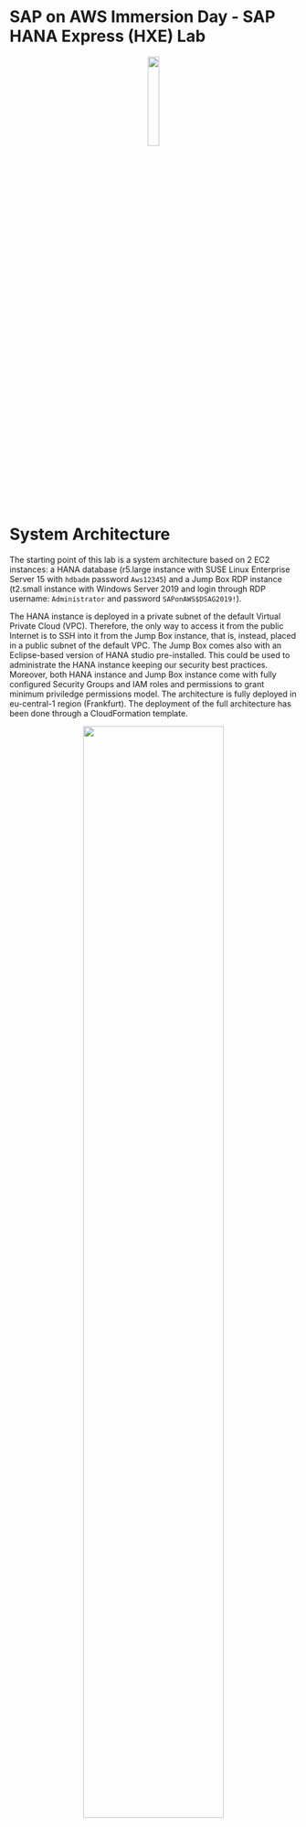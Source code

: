 # SAP on AWS Immersion Day - SAP HANA Express (HXE) Lab

<p align="center">
    <img src="AWS_AWS_logo_RGB.png" width="20%">
</p>

# System Architecture

The starting point of this lab is a system architecture based on 2 EC2 instances: a HANA database (r5.large instance with SUSE Linux Enterprise Server 15 with `hdbadm` password `Aws12345`) and a Jump Box RDP instance (t2.small instance with Windows Server 2019 and login through RDP username: `Administrator` and password `SAPonAWS$DSAG2019!`). 

The HANA instance is deployed in a private subnet of the default Virtual Private Cloud (VPC). Therefore, the only way to access it from the public Internet is to SSH into it from the Jump Box instance, that is, instead, placed in a public subnet of the default VPC. The Jump Box comes also with an Eclipse-based version of HANA studio pre-installed. This could be used to administrate the HANA instance keeping our security best practices. Moreover, both HANA instance and Jump Box instance come with fully configured Security Groups and IAM roles and permissions to grant minimum priviledge permissions model.
The architecture is fully deployed in eu-central-1 region (Frankfurt).
The deployment of the full architecture has been done through a CloudFormation template. 

<p align="center">
    <img src="architecture.png" width="70%">
</p>

# Lab 1 - Set up RDP Jump Box with HANA Studio

In this first lab, the goal is to correctly set up the RDP Jump Box host (located in the public subnet of the VPC) so that you can login into the HANA host (located in the private subnet of the VPC) by using the SAP native tool HANA Studio. There are two steps so: from your laptop you connect to the Jump Box through RDP; and from the Jump Box you connect to the HANA host trough HANA Studio.

### Prerequisites (P)

Before login to the instances, you need to set up some configuration on your HANA host as a prerequisite: 

* Enable the hdbadm (<sid>adm user of HANA) to run AWS CLI commands
* Set up correctly the mapping between HANA host private IP, hostname (hanaonaws01.local) and host alias (hanaonaws01)

### Step P.1

First, log into your HANA database server via Systems Manager Session Manager in the AWS Management Console. 

1. From the AWS Management console, navigate to the `EC2 Dashboard`
2. Go to `Running instances`
3. Click on the checkbox to the left of the SAP HANA EC2 instance (the one of r5.large type)
4. Click on the `Connect` button above
5. Select `Session Manager` as a Connection method
6. Click on the `Connect` button at the bottom of the dialog: a separate window or browser tab will open, which will give you a command prompt to do the following steps.

### **Step P.2**

After you log into the HANA EC2 instance, switch to the `root` user. For the root user, AWS Command Line Interface (AWS CLI) comes already installed in this deployment. For further information on how to install it, look at the [AWS CLI User Guide](https://docs.aws.amazon.com/cli/latest/userguide/install-cliv1.html).

1. Execute the following command: 

```
sudo su -
```

Now, you are prompted as `hanaonaws01` user.

### **Step P.3**

Give administrator access to `hdbadm`  user (this is to allow HANA administrator user, `hdbadm`, to have OS control and to run AWS CLI commands) by adding HANA admin to the `sudoers` file. The name of this user will vary based on what you put as the System ID for the HANA Database; for example, if you put “HD5”, then the user would be called instead “hd5adm”. 

1. Execute this command as root user (after `sudo su -`): 

```
visudo
```

2. Go to the end of the `sudoers` file and add the following line. 

If you are not familiar with `vi` and `visudo` commands: scroll down to the end of the file; hit the `o` key for opening a new line: at this point you should see the word `INSERT` at the bottom of the screen; add the text below and hit the return key; hit the `ESC` key: at this point `INSERT` should no longer appear at the bottom of the screen; type `ZZ` to save the file and close `visudo`.

```
hdbadm ALL=(ALL) NOPASSWD: ALL
```

### **Step P.4**

Keeping the root user (`sudo su -`), create a new entry in the `/etc/hosts` configuration file in order to associate the private IP address of the HANA EC2 instance to the `host-name` and the relative `host alias`. 

1. Lookup in the command line for the private IP address of the HANA EC2 instance by typing:

```
ifconfig
```

2. Copy the private IP address of the instance (you can find it next to `inet` in the `eth0` section). An alternative way of knowing this IP is to look at the `Description` tab of the HANA EC2 instance: `AWS Management Console` > `EC2 Dashboard` > `Running Instances` > `Select the HANA host` through the radio button next to it > `Description` tab > `Private IP`
3. In the command line, open the `/etc/hosts` file through the `vi` text editor: 

```
vi /etc/hosts

```

4. Scroll down the content of the file until reaching the line that contains the string: `10.x.x.239 hanaonaws01.local hanaonaws01`
5. Press the `i` key in order to use the `INSERT` mode
6. Comment that line by inserting a `#` character at the beginning of the line
7. Add a new line after the previously commented line, by inserting the following string:

```
<private-IP> hanaonaws01.local hanaonaws01
```

The <private-IP> parameter is the value that you copied at point 1 and you should paste at the beginning of the new line; `hanaonaws01.local` is the host-name; `hanaonaws01` is the alias for the host.

8. Save and close the text editor 
9. Try to ping the host-name to check everything works fine: 

```
ping hanaonaws01
```

If everything works, you should receive some bytes back from the ICMPv4 protocol.

10. Stop the process by pressing `CTRL`+`C`

Your HANA host has now a correct mapping between its private IP, its host name `hanaonaws01.local` and its host alias `hanaonaws01`. This operation can be also done via [YaST2 on SLES](https://www.suse.com/support/kb/doc/?id=000018501).

### Step 1.1

Now that prerequisites are done, you can start setting up the RDP host. First, connect to your RDP Windows Server instance by navigating to the `EC2 Dashboard` in AWS Management Console and by using a pre-configured Remote Desktop File containing the Public IP address of the RDP instance.

1. In the AWS Management Console, go to the `EC2 Dashboard` from the `Services` panel. 
2. Select the RDP EC2 instance (a.k.a. Jump Box); 
3. Click the `Connect` button at the top of the EC2 Dashboard screen
4. Select the option `A standalone RDP client`
5. Select `Download Remote Desktop File` and save it on your laptop
6. Once downloaded, open the file and select `Continue`
7. Insert the User Name and Password parameters:
    1. User Name: `Administrator`
    2. Password: `SAPonAWS$DSAG2019!`
8. Select `Done` and select `Continue` again
9. At that point, the Desktop of the RDP Jump Box instance will appear.

### Step 1.2

Now that you are logged into the RDP host, set up the HANA Studio to connect to the HANA instance. HANA Studio is provided as a plugin for the Eclipse IDE. The IDE comes pre-installed in the RDP host.

1. Double click on the icon of `Eclipse Java Neon`
2. When opening the SAP HANA Studio for the first time, you could get a prompt to select a directory as a workspace. If it happens, please, accept the default location. Moreover, if prompted to create a password hint for the master password, select `No`. If it doesn’t happen, you should directly land to SAP HANA Administration Console.
3. You should land to the SAP HANA Administration Console by default. If the Java perspective is set as as the default perspective for the IDE, click on the top-right button (with a Swiss-knife icon) `SAP HANA Administration Console` to change the current perspective (view) the HANA Administration console one

<p align="center">
    <img src="hana-studio-1.png" width="30%">
</p>

4. Under the `Systems` tab, select the down-arrow icon and click on `Add System...`

<p align="center">
    <img src="hana-studio-2.png" width="40%">
</p>

5. Fill in the parameters as follows: 

    1. Host Name: `<Private IP of HANA host>`. You can find it going to: 
        `AWS Management Console` > `EC2 Dashboard` > `Running Instances` > `Select the HANA host` > `Description` tab > `Private IP`
    2. Instance Number: `00`
    3. Mode: `Multiple containers`
        1. Tenant database: `HDB`
    4. Description: `HANA Studio for HANA host`
    5. Locale: `English (United States)`
    6. Folder: `/`

6. Select `Next`
7. Insert the following parameters: 
    1. User Name: `SYSTEM`
    2. Password: `Aws12345`
8. Select `Finish`

<p align="center">
    <img src="hana-studio-3.png" width="40%">
</p>

You should now be able to navigate in the catalog and see all the tables and schemas of your HANA database host.



# Lab 2 - SAP HANA instance AMI and resizing 

An EC2 Amazon Machine Image (AMI) can be used to create a blueprint of the currently running HANA instance and, to create additional EC2 instances starting from that. The goal of this lab is to deploy a secondary (standby) EC2 HANA server in another Availability Zone of the same Region (Frankfurt), starting from the currently running HANA virtual server. In order to keep consistency, by the way, it’s recommended for production environments (not in this lab), to stop the primary server before taking an Image from it. 

### Step 2.1

Before proceeding with taking the Image from the HANA EC2 server, you need to disable `HANA Autostart` first: 

1. After repeating the steps P.1 and P.2 of the Prerequisites of Lab 1 to be logged to HANA host through AWS Systems Manager Session Manager, login to HANA at OS level using `hdbadm` user: 

```
$ su - hdbadm
```

1. Run the command `cdpro` to go to the profile directory

```
$ cdpro
```

1. From the profile directory (`/usr/sap/SID/SYS/profile`), open the configuration file `HDB_HDB00_hanaonaws01.local`:

```
$ vi /usr/sap/HDB/SYS/profile/HDB_HDB00_hanaonaws01.local
```

1. Press the `i` key to go to `INSERT` mode and change the value of `Autostart` parameter from `1` to `0`: 

```
Autostart = 0
```

1. Press `ESC` key to exit `INSERT` mode
2. Save and close by pressing `SHIFT`+`Z`+`Z`

### Step 2.2

Now that you have disabled HANA `Autostart` parameter, you can create the AMI from the primary HANA server in order to deploy a secondary HANA server in another Availability Zone, to start a Highly Available setup.  This lab doesn’t aim to handle the failover in case of a disaster: for that, the best option is to use a clustering software (e.g. [SLES HA Add-on](https://www.suse.com/media/white-paper/sap_solutions_high_availability_on_SLES_for_sap_apps.pdf)). In this case, we only want to show how easy is to spin up a secondary HANA instance starting from the Amazon Machine Image of the primary HANA server.

1. In the AWS Management Console, go to the `EC2 Dashboard` from the `Services` panel. 
2. Select the primary HANA instance
3. Check the Availability Zone (AZ) tab in which it has been deployed and note it somewhere (you will choose another AZ to deploy the secondary HANA instance)
4. Select `Actions` 
5. Select `Image` 
6. Select `Create Image`
7. In the AMI dialog, enter the following parameters: 
    1. Image Name: `HANA Primary Image`
    2. Image Description: `HANA Primary Server Image`
    3. Leave `No reboot` checkbox unchecked. This ensure consistency for the image.
    4. Check `Delete on Termination` for all EBS Volumes (should be checked by default)
    5. Select `Create Image`
8. You will get a dialog box with a clickable string that says `View pending image ami-xxxxxxx`. Click on it and you will be redirected to the AMIs section of the AWS Management Console. Alternatively, go to `Services` > `EC2` > `AMIs `(under `Images`). Observe that status of AMI is `pending`, since the image is not yet created. 
9. Wait until `Status` changes from `pending` to `available`
10. Click on the radio button next to the AMI
11. Select `Actions` and then `Launch`
12. Select the following parameters for the Secondary HANA instance and click `Next` for each step. Leave the rest of not mentioned parameters as default: 
    1. Instance Type: `r5.large`
    2. Subnet: select a subnet corresponding to an Availability Zone that is different from the one of the Primary HANA instance
    3. Auto-assign Public IP: `Enable`
    4. IAM role: if available in the list, choose `mod-xxx-InstanceProfile-xxx` or `AmazonSSMRoleForInstancesQuickSetup`. If not, leave it blank
    5. In `Add Storage` section, leave everything as it is
    6. In `Add Tags` section, select `Add Tag` and write `Name` as a `Key` and `HANA Secondary` as a `Value`
    7. In Configure Security Group section, leave everything as it is (default inbound rule for port 22 for SSH connections) and optionally change the security group name to `hana-secondary-sg`
    8. Select `Review and Launch`
    9. Select `Launch`
    10. Select `Create a new key pair` choosing a simple key pair name (e.g. `sechana`) and click `Download Key Pair`: a .pem file (the key) will be downloaded on your laptop
    11. Select `Launch Instances`
13. Wait for the secondary HANA instance to be successfully deployed (you can check it in the `EC2 Dashboard`) and until `Status Checks` are 100% completed and `Alarm Status` shows `OK` 
14. Once ready, connect to the secondary HANA instance by using Systems Manager Session Manager if the IAM role set for the instance is `mod-xxx-InstanceProfile-xxx` or `AmazonSSMRoleForInstancesQuickSetup`. If this IAM role has not been set, use the downloaded Key Pair to SSH into the instance: 
    1. Select the radio button next to the instance
    2. Select Connect and the option A standalone SSH client
    3. Open a new Linux Shell on your laptop and execute the 2 commands suggested in the Connect dialog from the directory where the .pem file is stored (as an alternative, PuTTY can be used as well): 

```
$ chmod 400 <keyname>.pem
$ ssh -i "<keyname>.pem" ec2-user@ec2-xx-xxx-xxx-xxx.eu-central-1.compute.amazonaws.com
```

Fill in the  `<keyname>` and the `X`s with the name of the .pem file and the public IP address of your secondary HANA instance respectively.

1. Make sure that HANA system is started by verifying all the processes listed as an output of the command `sapcontrol` are listed as `green`

```
$ sudo su -
$ su - hdbadm
Password: Aws12345
$ sapcontrol -nr 00 -function GetProcessList
```

1. If not, launch the following command: 

```
$ sapcontrol -nr 00 -function Start
```

All the HANA processes will be launched after that command terminates his execution. After a minute approximately, all the processes should move to `green` status. You can check it by using the `GetProcessList` command again. In that case, the secondary HANA server would be up and running.


# Lab 3 - Backup for SAP HANA database

In this lab you will establish a backup schedule for your SAP HANA instance using two different approaches: a script launched via the command line and by using the AWS Backint Agent for backups.

* Task 3.1: Set up backups for SAP HANA host
* [Optional] Task 3.2: Backup to S3 via AWS SAP BACKINT



## Task 3.1: Set up backups for SAP HANA host

By using this method, a series of backups are executed for your HANA host such that at first, data from the EBS volumes attached to the HANA instance is copied to an EBS staging volume. As a second step, data in the staging EBS volume is copied to Amazon S3. The operations are scheduled by a Linux Shell script.

### **Step 3.1.1**

First, log into your **primary** HANA database server via Systems Manager Session Manager in the AWS Management Console. 

1. From the AWS Management console, navigate to the `EC2 Dashboard`
2. Go to `Running instances`
3. Click on the checkbox to the left of the SAP HANA EC2 instance (the primary one, not the secondary created in the previous lab)
4. Click on the `Connect` button above
5. Select `Session Manager` as a Connection method
6. Click on the `Connect` button at the bottom of the dialog: a separate window or browser tab will open, which will give you a command prompt to do the following steps.

### **Step 3.1.2**

After you log into the HANA EC2 instance, switch to the root user. For the root user, AWS Command Line Interface (AWS CLI) comes already installed in this deployment. For further information on how to install it, look at the [AWS CLI User Guide](https://docs.aws.amazon.com/cli/latest/userguide/install-cliv1.html).

1. Execute the following command: 

```
$ sudo su -
```

### **Step 3.1.3**

Since in lab 2 you created an AMI from the primary HANA instance, at the time of creation, you needed to reboot the primary instance. Therefore, it is necessary to start again the processes of the HANA system at OS level. In order to do so, launch the following command as an `hdbadm` user: 

```
$ su - hdbadm
Password: Aws123
$ sapcontrol -nr 00 -function Start
```

Wait for a minute since the processes are in GREEN status. 
You can check it through the command: 

```
$ sapcontrol -nr 00 -function GetProcessList
```

### **Step 3.1.4**

Create two Amazon S3 buckets for storing the backups of the HANA database. The first S3 bucket will be used to store SAP HANA backups done via Shell script; the second S3 bucket will be used to store SAP HANA backups done via AWS Backint Agent for SAP HANA. 

It is possible to create an Amazon S3 bucket both via AWS Command Line Interface (AWS CLI) and manually, via AWS Management Console. 

**AWS CLI**
If you want to create the bucket via AWS CLI, once logged into the HANA instance (`sudo su -`), write the following AWS CLI statement to create a new S3 bucket. Note: please, use `eu-central-1` as Region parameter, as all the infrastructure is hosted in Frankfurt region. Please, also use only lowercase (and URL compliant) characters for the S3 bucket names. 

```
$ aws s3 mb s3://hana-backup-<name initial + surname initial>-<last 2 digits of birth year> \
--region <aws region you are using>
```

Repeat the steps above for creating a second bucket, adding the prefix `-backint` to the bucket name. This second bucket is going to be used for setting up backups of the HANA host via AWS Backint Agent. 

In the case of Jeff Bezos, for example, the bucket names would be respectively: `hana-backup-jb-64` and `hana-backup-jb-64-backint`. 

**AWS Management Console**
As an alternative to the AWS CLI, you can create the S3 bucket manually by going to `Services` > `S3` from the AWS Management Console and by following these steps: 

* Select** **`Create bucket`
* Enter the following Bucket name: `hana-backup-<name initial + surname initial>-<last 2 digits of birth year>`
* Select the **Region**: `EU (Frankfurt)`
* Select `Create bucket`

Repeat the steps above for creating a second bucket, adding the prefix `-backint` to the bucket name. This second bucket is going to be used for setting up backups of the HANA host via AWS Backint Agent.

In the case of Jeff Bezos, for example, the bucket names would be respectively: `hana-backup-jb-64` and `hana-backup-jb-64-backint`. 

### **Step 3.1.5**

As HANA administrator user (`su - hdbadm`), create a key called BACKUP for the `SYSTEM` user of the HANA database, using the password that has been provided in the CloudFormation template used to deploy the HANA instance (`Aws12345`). 

```
`$ su - hdbadm
Password: Aws12345
$ hdbuserstore SET BACKUP "localhost:30015" SYSTEM Aws12345
$ hdbuserstore list`
```

In this case the HANA port number is `30015`, since the HANA instance number chosen by the CloudFormation template is `00`. In general, the port is `3<HANA_ID>15` for single tenant databases. The port is 3<HANA_ID>13 for multi-tenant databases.

### **Step 3.1.6**

Create and execute a Linux Shell script for executing the HANA database backup. The script aims to perform the following operations: 

* Use `hdbsql` (an SQL-based statement) to trigger a database backup to the backup staging EBS volume
* Copy the database backup `data` directories from the backup staging EBS volume to an S3 bucket
* Copy the database backup `log` directories from the backup staging EBS volume to an S3 bucket

Follow the tasks described above:

1. Create and open a new file in the default working directory of the HANA administrator user (`/usr/sap/HDB/HDB00/`) by using `vi` text editor, and call it `hana_backup.sh`

```
`$ vi /usr/sap/HDB/HDB00/hana_backup.sh`
```

1. Copy and paste in the script file the following lines: 

```
`#!/bin/sh
#set -x
S3Bucket_Name=<YOUR-S3-BUCKET>
TIMESTAMP=$(date +\%F\_%H\%M)
#exec 1>/backup/data/${SAPSYSTEMNAME}/${TIMESTAMP}_backup_log.out 2>&1
echo "Starting to take backup of Hana Database and Upload the backup files to S3"
echo "Backup Timestamp for $SAPSYSTEMNAME is $TIMESTAMP"
BACKUP_PREFIX=${SAPSYSTEMNAME}_${TIMESTAMP}
echo $BACKUP_PREFIX
#source HANA environmentsource 
$DIR_INSTANCE/hdbenv.sh
hdbsql -U BACKUP "backup data using file ('$BACKUP_PREFIX')"
echo "HANA Backup is completed"
echo "Continue with copying the backup files in to S3"
echo $BACKUP_PREFIX
sudo -u root /usr/local/bin/aws s3 sync /backup/data/${SAPSYSTEMNAME}/ s3://${S3Bucket_Name}/bkps/${SAPSYSTEMNAME}/data/ --include "${BACKUP_PREFIX}*" --exclude "*20191013_COMPLETE_DATA_BACKUP*"
echo "Copying HANA Database log files in to S3"
sudo -u root /usr/local/bin/aws s3 sync /backup/log/${SAPSYSTEMNAME}/ s3://${S3Bucket_Name}/bkps/${SAPSYSTEMNAME}/log/ --include "log_backup*" --exclude "*20191013_COMPLETE_DATA_BACKUP*"`
```

1. Edit `<YOUR-S3-BUCKET>` at line 2 by inserting the name of the first S3 bucket you’ve created at **step 3.1.4** (`hana-backup-<name-initial+surname-initial>-<last-2-digits-of-birth-year`). To edit files using vi or visudo, refer to step 

1. Save and close the file by pressing `ESC` and then `SHIFT`+`Z`+`Z`

1. Update the script permissions by writing the following line to provide read and execute access to the script for everyone: 

```
`$ chmod 755 /usr/sap/HDB/HDB00/hana_backup.sh`
```

1. Execute the script by typing: 

```
`$ /usr/sap/HDB/HDB00/hana_backup.sh`
```

1. Check the backups in the S3 bucket (`hana-backup-<name initial + surname initial>-<last 2 digits of birth year>`): you should find a folder called `bkps`, that contains another folder called `HDB` (instance name). In this last folder you can find both `data` backups folder and `logs` backups folder. In the log folder you should find both `HDB_DB` tenant logs and `SYSTEMDB` logs.



## [Optional] Task 3.2: Set up backups for SAP HANA host via AWS BACKINT Agent

AWS Backint Agent for SAP HANA (AWS Backint Agent) is an SAP-certified backup and restore application for SAP HANA workloads running on Amazon EC2 instances in the cloud. Backint Agent can back up (in full, incremental, and differential mode) your SAP HANA database to Amazon S3 and to restore it using SAP HANA Cockpit, SAP HANA Studio, and SQL statements. The difference between using Backint and using a Linux Shell script, is that in this last case you don’t need an EBS staging volume to store backup data: data is directly copied from your HANA EBS volumes to Amazon S3.

### **Step 3.2.1**

Install the AWS Backint Agent for SAP HANA on the HANA host by using an AWS Systems Manager document. Note: It is possible to install the AWS Backint Agent also by using AWS Backint installer. For further details on how to install the agent with AWS Backint installer and on how to configure the agent, view logs, and get the current agent version, please visit the SAP on AWS Technical Documentation > [SAP HANA Guides](https://docs.aws.amazon.com/sap/latest/sap-hana/aws-backint-agent-installing-configuring.html).

1. From the AWS Management Console, choose `Systems Manager` under Management & Governance, or enter `Systems Manager` in the `Find Services` search bar

1. From the `Systems Manager` console, choose `Documents` under `Shared Resources` in the left navigation pane

1. On the `Documents` page, select the `Owned by Amazon` tab. You should look for a document named `AWSSAP-InstallBackint` through the search bar.

1. Select the `AWSSAP-InstallBackint` document and choose `Run` command
2. Under the Command parameters, enter the following parameters:
    1. Choose the `Default` document version.
    2. `Bucket Name`: enter the name of the Amazon S3 bucket where you want to store your SAP HANA backup files (`hana-backup-<name initial + surname initial>-<last 2 digits of birth year>-backint`).
    3. `Bucket Folder`: optionally, enter the name of the folder within your Amazon S3 bucket where you want to store your SAP HANA backup files. Leave this blank in this case. 
    4. `System ID`: enter your SAP HANA System ID (`HDB` in this case).
    5. `AWS Region`: enter the AWS Region of the Amazon S3 bucket where you want to store your SAP HANA backup files (in this case, the same as the rest of the architecture: `eu-central-1`, that is Frankfurt). AWS Backint Agent supports cross-Region and cross-account backups. You must provide the AWS Region and Amazon S3 bucket owner account ID along with the Amazon S3 bucket name for the agent to perform successfully.
    6. `Bucket Owner Account ID`: enter the account ID of the Amazon S3 bucket where you want to store your SAP HANA backup files. You can find it by clicking on your name in the top right corner of the AWS Management Console and reading under Account. Don’t forget to delete hyphens in the account number after pasting it to the field of the form. 
    7. Leave blank the `KMS Key` parameter: you are not going to encrypt backups.
    8. Use `/hana/shared` as `Installation Directory`.
    9. `Modify Global ini file`: choose `modify` to modify the global.ini file.
    10. `Ensure No Backup In Process`: choose `Yes` to confirm that you have disabled existing backups and are ready to proceed with the installation. The SSM document will fail if you choose “No”.
3. Under `Targets`, select `Choose intances manually`, and then choose the HANA instance on which to install it from the list. If you are not able to find your instance in the list, verify that you have followed all of the steps in the prerequisites.
4. Under `Other parameters`, leave the field empty.
5. Leave the rest of the options as default.
6. Choose `Run`.

1. When the agent is successfully installed, you will see the `Success` status under the `Command ID`.

### **Step 3.2.2**

Now that the AWS Backint Agent for SAP HANA is installed on the host, you can proceed with the backup by using SQL statements via `hdbsql` command. Before executing the backup, you are going to create an entry to the HANA database, in order to back up the new content. 

1. First, log into your HANA database server via Systems Manager Session Manager in the AWS Management Console:
    1. From the AWS Management console, navigate to the `EC2 Dashboard`
    2. Go to `Running instances`
    3. Click on the checkbox to the left of the SAP HANA EC2 instance
    4. Click on the `Connect` button above
    5. Select `Session Manager` as a Connection method
    6. Click on the `Connect` button at the bottom of the dialog: a separate window or browser tab will open, which will give you a command prompt to do the following steps.
        
2. Login as HANA administrator for the `HDB` database: 

```
`$ su - hdbadm
Password: Aws12345`
```

1. Create an entry in the HANA `hdbuserstore` to connect to `SYSTEMDB` with the user `SYSTEM`. Use the command `hdbuserstore -i set SYSTEM <hostname>:3NN13@SYSTEMDB SYSTEM <Password>` to perform this task. Note that you can get the hostname of your HANA instance through the `hostname` command (should be `hanaonaws01`). Use the port `30013`, since the HANA instance number in this case is 00. Use `Aws12345` as a password.

```
`$ hostname`
$ hdbuserstore -i set SYSTEM hanaonaws01:30013@SYSTEMDB SYSTEM Aws12345
```

1. Launch `hdbsql` command to execute SQL statements against the database and list the latest 10 backups of the backup catalog (some old backups could appear): 

```
$ hdbsql -U SYSTEM
>> select top 50 * from m_backup_catalog order by SYS_START_TIME DESC
```

1. Execute a full backup of the system database by using the following SQL statement:

```
>> BACKUP DATA USING BACKINT ('/usr/sap/HDB/SYS/global/hdb/backint/SYSTEMDB/')
```

The backup process can take quite a bit of time (minimum 30m) with the default settings of the AWS Backint Agent. It is possible to fine tune the agent in order to get better performances to speed-up the backup process by increasing the size of the `data_backup_buffer_size` and the number of `parallel_data_backup_backint_channels`. More information can be found in the [AWS SAP HANA Guide](https://docs.aws.amazon.com/sap/latest/sap-hana/aws-backint-agent-installing-configuring.html#aws-backint-agent-sap-hana-parameters). 

1. Check the backups creation in the destination Amazon S3 bucket via AWS Management Console
2. While performing the backup, you can move to the following task by opening a new connection with the HANA instance by AWS Systems Manager Session Manager (as done at the beginning of this step)
3. [Optional] At finished backup, you can list again the backups through the previous SQL statement in hdbsql:

```
>> select top 50 * from m_backup_catalog order by SYS_START_TIME DESC
```

In this case, the new backup files will be listed as an output.


